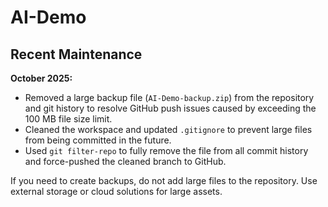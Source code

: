 # AI-Demo

## Recent Maintenance

**October 2025:**
- Removed a large backup file (`AI-Demo-backup.zip`) from the repository and git history to resolve GitHub push issues caused by exceeding the 100 MB file size limit.
- Cleaned the workspace and updated `.gitignore` to prevent large files from being committed in the future.
- Used `git filter-repo` to fully remove the file from all commit history and force-pushed the cleaned branch to GitHub.

If you need to create backups, do not add large files to the repository. Use external storage or cloud solutions for large assets.